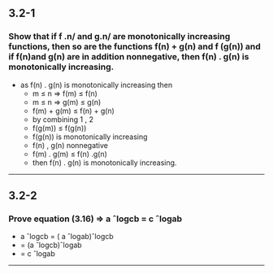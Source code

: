  ## 3.2-1
 ### Show that if f .n/ and g.n/ are monotonically increasing functions, then so are the functions f(n) + g(n) and f (g(n)) and if f(n)and g(n) are in addition nonnegative, then f(n) . g(n) is monotonically increasing.
 - as f(n) . g(n) is monotonically increasing then 
     - m ≤ n => f(m) ≤ f(n) 
     - m ≤ n => g(m) ≤ g(n) 
     - f(m) + g(m) ≤  f(n) + g(n) 
     - by combining 1 , 2 
     - f(g(m)) ≤ f(g(n))
     - f(g(n)) is monotonically increasing
     - f(n) , g(n) nonnegative
     - f(m) . g(m) ≤ f(n) .g(n) 
     - then f(n) . g(n) is monotonically increasing.
 ---
 ## 3.2-2
 ### Prove equation (3.16) => a ˆlogcb = c ˆlogab
 -  a ˆlogcb = ( a ˆlogab)ˆlogcb
 - = (a ˆlogcb)ˆlogab
 - =  c ˆlogab
 ---
 
